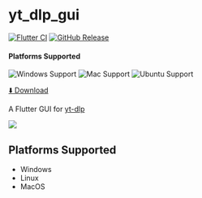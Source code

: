 # yt_dlp_gui

[![Flutter CI](https://github.com/championswimmer/yt_dlp_gui/actions/workflows/flutter-build.yaml/badge.svg)](https://github.com/championswimmer/yt_dlp_gui/actions/workflows/flutter-build.yaml)
[![GitHub Release](https://img.shields.io/github/v/release/championswimmer/yt_dlp_gui)](https://github.com/championswimmer/yt_dlp_gui/releases/latest)

#### Platforms Supported
![Windows Support](https://img.shields.io/badge/Windows-7%2B-green?style=flat&logo=windows)
![Mac Support](https://img.shields.io/badge/MacOS-10.11%2B-pink?style=flat&logo=apple)
![Ubuntu Support](https://img.shields.io/badge/Ubuntu-18.04%2B-brown?style=flat&logo=ubuntu&logoColor=white)



[⬇️ Download](https://github.com/championswimmer/yt_dlp_gui/releases/latest)


A Flutter GUI for [yt-dlp](https://github.com/yt-dlp/yt-dlp)

![](./docs/app.png)


## Platforms Supported

- Windows 
- Linux
- MacOS
